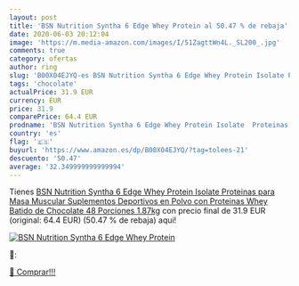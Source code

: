 ```yaml
---
layout: post
title: 'BSN Nutrition Syntha 6 Edge Whey Protein al 50.47 % de rebaja'
date: 2020-06-03 20:12:04
image: 'https://m.media-amazon.com/images/I/51ZagttWn4L._SL200_.jpg'
comments: true
category: ofertas
author: ring
slug: 'B00X04EJYQ-es BSN Nutrition Syntha 6 Edge Whey Protein Isolate Proteinas...'
tags: 'chocolate'
actualPrice: 31.9 EUR
currency: EUR
price: 31.9
comparePrice: 64.4 EUR
prodname: 'BSN Nutrition Syntha 6 Edge Whey Protein Isolate  Proteinas para Masa Muscular  Suplementos Deportivos en Polvo con Proteinas Whey  Batido de Chocolate  48 Porciones  1.87kg'
country: 'es'
flag: '🇪🇸'
buyurl: 'https://www.amazon.es/dp/B00X04EJYQ/?tag=tolees-21'
descuento: '50.47'
average: '32.349999999999994'
---
```


Tienes [BSN Nutrition Syntha 6 Edge Whey Protein Isolate  Proteinas para Masa Muscular  Suplementos Deportivos en Polvo con Proteinas Whey  Batido de Chocolate  48 Porciones  1.87kg](https://www.amazon.es/dp/B00X04EJYQ/?tag=tolees-21) con precio final de  31.9 EUR (original: 64.4 EUR) (50.47 %  de rebaja) aqui!

[![BSN Nutrition Syntha 6 Edge Whey Protein](https://m.media-amazon.com/images/I/51ZagttWn4L._SL200_.jpg)](https://www.amazon.es/dp/B00X04EJYQ/?tag=tolees-21)

🔎:


[🛒 Comprar!!!](https://www.amazon.es/dp/B00X04EJYQ/?tag=tolees-21)
